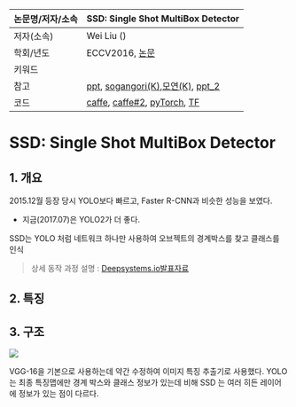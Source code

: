 |논문명/저자/소속|SSD: Single Shot MultiBox Detector|
|-|-|
|저자(소속)|Wei Liu ()|
|학회/년도|ECCV2016, [논문](https://arxiv.org/abs/1512.02325)|
|키워드||
|참고|[ppt](http://www.cs.unc.edu/~wliu/papers/ssd_eccv2016_slide.pdf), [sogangori(K)](http://blog.naver.com/sogangori/221007697796),[모연(K)](https://goo.gl/MNzkSz), [ppt_2](https://www.slideshare.net/ssuser06e0c5/single-shot-multibox-detector-recurrent-instance-segmentation) |
|코드|[caffe](https://github.com/weiliu89/caffe/tree/ssd), [caffe#2](https://myurasov.github.io/2016/11/27/ssd-tx1.html), [pyTorch](https://github.com/amdegroot/ssd.pytorch), [TF](https://github.com/balancap/SSD-Tensorflow) |


# SSD: Single Shot MultiBox Detector

## 1. 개요 

2015.12월 등장 당시 YOLO보다 빠르고, Faster R-CNN과 비슷한 성능을 보였다. 
- 지금(2017.07)은 YOLO2가 더 좋다. 

SSD는 YOLO 처럼 네트워크 하나만 사용하여 오브젝트의 경계박스를 찾고 클래스를 인식


> 상세 동작 과정 설명 : [Deepsystems.io발표자료](https://goo.gl/YJFNLD)

## 2. 특징

## 3. 구조 

![](http://i.imgur.com/htjRQXq.png)

VGG-16을 기본으로 사용하는데 약간 수정하여 이미지 특징 추출기로 사용했다.
YOLO 는 최종 특징맵에만 경계 박스와 클래스 정보가 있는데 비해
SSD 는 여러 히든 레이어에 정보가 있는 점이 다르다.

